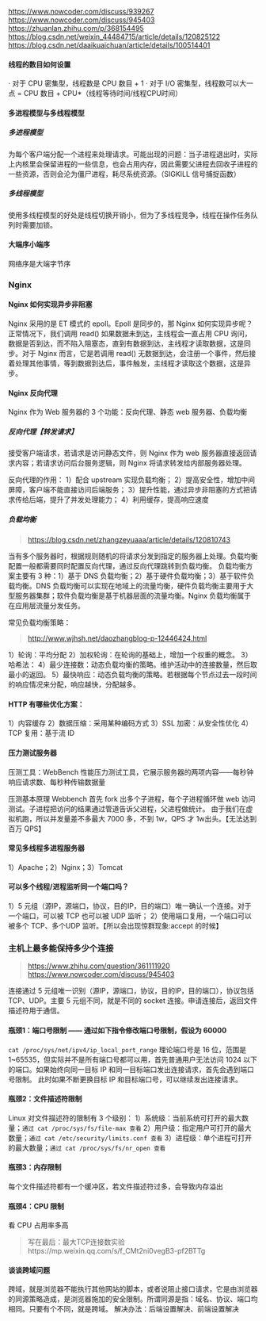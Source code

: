 https://www.nowcoder.com/discuss/939267
https://www.nowcoder.com/discuss/945403
https://zhuanlan.zhihu.com/p/368154495
https://blog.csdn.net/weixin_44484715/article/details/120825122
https://blog.csdn.net/daaikuaichuan/article/details/100514401

#### 线程的数目如何设置

· 对于 CPU 密集型，线程数是 CPU 数目 + 1
· 对于 I/O 密集型，线程数可以大一点 = CPU 数目 + CPU*（线程等待时间/线程CPU时间）

#### 多进程模型与多线程模型

##### 多进程模型

为每个客户端分配一个进程来处理请求。可能出现的问题：当子进程退出时，实际上内核里会保留进程的一些信息，也会占用内存，因此需要父进程去回收子进程的一些资源，否则会沦为僵尸进程，耗尽系统资源。（SIGKILL 信号捕捉函数）

##### 多线程模型

使用多线程模型的好处是线程切换开销小，但为了多线程竞争，线程在操作任务队列时需要加锁。

#### 大端序小端序

网络序是大端字节序

### Nginx

#### Nginx 如何实现异步非阻塞

Nginx 采用的是 ET 模式的 epoll。Epoll 是同步的，那 Nginx 如何实现异步呢？
正常情况下，我们调用 read() 如果数据未到达，主线程会一直占用 CPU 询问，数据是否到达，而不陷入阻塞态，直到有数据到达，主线程才读取数据，这是同步。对于 Nginx 而言，它是若调用 read() 无数据到达，会注册一个事件，然后接着处理其他事情，等到数据到达后，事件触发，主线程才读取这个数据，这是异步。

#### Nginx 反向代理

Nginx 作为 Web 服务器的 3 个功能：反向代理、静态 web 服务器、负载均衡

##### 反向代理【转发请求】

接受客户端请求，若请求是访问静态文件，则 Nginx 作为 web 服务器直接返回请求内容；若请求访问后台服务逻辑，则 Nginx 将请求转发给内部服务器处理。

反向代理的作用：
1）配合 upstream 实现负载均衡；
2）提高安全性，增加中间屏障，客户端不能直接访问后端服务；
3）提升性能，通过异步非阻塞的方式把请求传给后端，提升了并发处理能力；
4）利用缓存，提高响应速度

##### 负载均衡

> https://blog.csdn.net/zhangzeyuaaa/article/details/120810743

当有多个服务器时，根据规则随机的将请求分发到指定的服务器上处理。负载均衡配置一般都需要同时配置反向代理，通过反向代理跳转到负载均衡。
负载均衡方案主要有 3 种：1）基于 DNS 负载均衡；2）基于硬件负载均衡；3）基于软件负载均衡。DNS 负载均衡可以实现在地域上的流量均衡，硬件负载均衡主要用于大型服务器集群；软件负载均衡是基于机器层面的流量均衡。Nginx 负载均衡属于在应用层流量分发任务。

常见负载均衡策略：

> http://www.wjhsh.net/daozhangblog-p-12446424.html

1）轮询：平均分配
2）加权轮询：在轮询的基础上，增加一个权重的概念。
3）哈希法：
4）最少连接数：动态负载均衡的策略。维护活动中的连接数量，然后取最小的返回。
5）最快响应：动态负载均衡的策略。若根据每个节点过去一段时间的响应情况来分配，响应越快，分配越多。

#### HTTP 有哪些优化方案：

1）内容缓存
2）数据压缩：采用某种编码方式
3）SSL 加密：从安全性优化
4）TCP 复用：基于流 ID

#### 压力测试服务器

压测工具：WebBench 性能压力测试工具，它展示服务器的两项内容——每秒钟响应请求数、每秒种传输数据量

压测基本原理
Webbench 首先 fork 出多个子进程，每个子进程循环做 web 访问测试。子进程把访问的结果通过管道告诉父进程，父进程做统计。
由于我们在虚拟机跑，所以并发量差不多最大 7000 多，不到 1w，QPS 才 1w出头。【无法达到百万 QPS】

#### 常见多线程多进程服务器

1）Apache；2）Nginx；3）Tomcat

#### 可以多个线程/进程监听同一个端口吗？

1）5 元组（源IP，源端口，协议，目的IP，目的端口）唯一确认一个连接。对于一个端口，可以被 TCP 也可以被 UDP 监听；
2）使用端口复用，一个端口可以被多个 TCP、多个UDP 监听。【所以会出现惊群现象:accept 的时候】

### 主机上最多能保持多少个连接

> https://www.zhihu.com/question/361111920
> https://www.nowcoder.com/discuss/945403

连接通过 5 元组唯一识别（源IP，源端口，协议，目的IP，目的端口），协议包括 TCP、UDP。主要 5 元组不同，就是不同的 socket 连接。申请连接后，返回文件描述符用于通信。

#### 瓶颈1：端口号限制 —— 通过如下指令修改端口号限制，假设为 60000

`cat /proc/sys/net/ipv4/ip_local_port_range`
理论端口号是 16 位，范围是 1~65535，但实际并不是所有端口号都可以用，首先普通用户无法访问 1024 以下的端口。如果始终向同一目标 IP 和同一目标端口发出连接请求，首先会遇到端口号限制。
此时如果不断更换目标 IP 和目标端口号，可以继续发出连接请求。

#### 瓶颈2：文件描述符限制

Linux 对文件描述符的限制有 3 个级别：
1）系统级：当前系统可打开的最大数量；`通过 cat /proc/sys/fs/file-max 查看`
2）用户级：指定用户可打开的最大数量；`通过 cat /etc/security/limits.conf 查看`
3）进程级：单个进程可打开的最大数量；`通过 cat /proc/sys/fs/nr_open 查看`

#### 瓶颈3：内存限制

每个文件描述符都有一个缓冲区，若文件描述符过多，会导致内存溢出

#### 瓶颈4：CPU 限制

看 CPU 占用率多高

> 写在最后：最大TCP连接数实验https://mp.weixin.qq.com/s/f_CMt2ni0vegB3-pf2BTTg

#### 谈谈跨域问题

跨域，就是浏览器不能执行其他网站的脚本，或者说阻止接口请求，它是由浏览器的同源策略造成，是浏览器施加的安全限制。所谓同源是指：域名、协议、端口均相同。只要有个不同，就是跨域。
解决办法：后端设置解决、前端设置解决